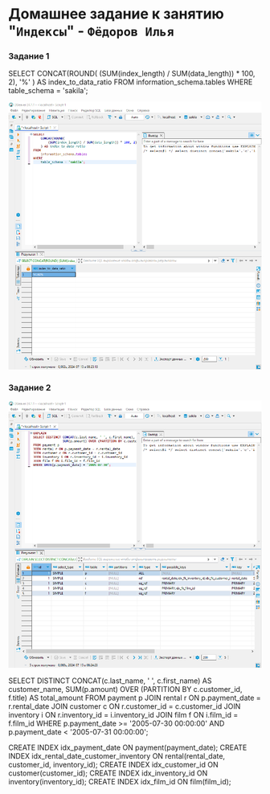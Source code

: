 # Домашнее задание к занятию "`Индексы`" - `Фёдоров Илья`
### Задание 1
SELECT 
    CONCAT(ROUND(
        (SUM(index_length) / SUM(data_length)) * 100, 2), '%'
    ) AS index_to_data_ratio
FROM 
    information_schema.tables
WHERE 
    table_schema = 'sakila';

![alt text](https://github.com/Limzor/IndexHW/blob/main/Screenshot_1.png)
### Задание 2

![alt text](https://github.com/Limzor/IndexHW/blob/main/Screenshot_2.png)

SELECT DISTINCT 
    CONCAT(c.last_name, ' ', c.first_name) AS customer_name, 
    SUM(p.amount) OVER (PARTITION BY c.customer_id, f.title) AS total_amount
FROM payment p
JOIN rental r ON p.payment_date = r.rental_date
JOIN customer c ON r.customer_id = c.customer_id
JOIN inventory i ON r.inventory_id = i.inventory_id
JOIN film f ON i.film_id = f.film_id
WHERE p.payment_date >= '2005-07-30 00:00:00' 
  AND p.payment_date < '2005-07-31 00:00:00';

CREATE INDEX idx_payment_date ON payment(payment_date);
CREATE INDEX idx_rental_date_customer_inventory ON rental(rental_date, customer_id, inventory_id);
CREATE INDEX idx_customer_id ON customer(customer_id);
CREATE INDEX idx_inventory_id ON inventory(inventory_id);
CREATE INDEX idx_film_id ON film(film_id);
